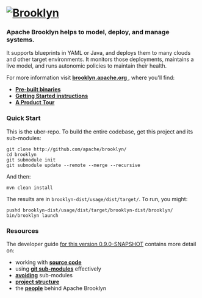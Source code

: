 
# [![**Brooklyn**](https://brooklyn.apache.org/style/img/apache-brooklyn-logo-244px-wide.png)](http://brooklyn.apache.org/)

### Apache Brooklyn helps to model, deploy, and manage systems.

It supports blueprints in YAML or Java, and deploys them to many clouds and other target environments.
It monitors those deployments, maintains a live model, and runs autonomic policies to maintain their health.

For more information visit **[ brooklyn.apache.org ]( https://brooklyn.apache.org/ )**,
where you'll find:
* **[ Pre-built binaries ]( https://brooklyn.apache.org/download/ )**
* **[ Getting Started instructions ]( https://brooklyn.apache.org/v/latest/start/running.html )**
* **[ A Product Tour ](https://brooklyn.apache.org/learnmore/index.html)**


### Quick Start

This is the uber-repo. To build the entire codebase, 
get this project and its sub-modules:

    git clone http://github.com/apache/brooklyn/
    cd brooklyn
    git submodule init
    git submodule update --remote --merge --recursive
    
And then:

    mvn clean install

The results are in `brooklyn-dist/usage/dist/target/`. 
To run, you might:

    pushd brooklyn-dist/usage/dist/target/brooklyn-dist/brooklyn/
    bin/brooklyn launch


### Resources

The developer guide [for this version 0.9.0-SNAPSHOT](https://brooklyn.apache.org/v/0.9.0-SNAPSHOT/dev/) <!-- BROOKLYN_VERSION --> contains more detail on:
* working with **[source code](https://brooklyn.apache.org/v/0.9.0-SNAPSHOT/dev/code)**  <!-- BROOKLYN_VERSION -->
* using **[git sub-modules](https://brooklyn.apache.org/v/0.9.0-SNAPSHOT/dev/code/submodules.md)** effectively <!-- BROOKLYN_VERSION -->
* **[avoiding](https://brooklyn.apache.org/v/0.9.0-SNAPSHOT/dev/code/no-submodules.md)** sub-modules <!-- BROOKLYN_VERSION -->
* **[project structure](https://brooklyn.apache.org/v/0.9.0-SNAPSHOT/dev/code/structure.md)** <!-- BROOKLYN_VERSION -->
* the **[people](https://brooklyn.apache.org/community/index.html)** behind Apache Brooklyn
